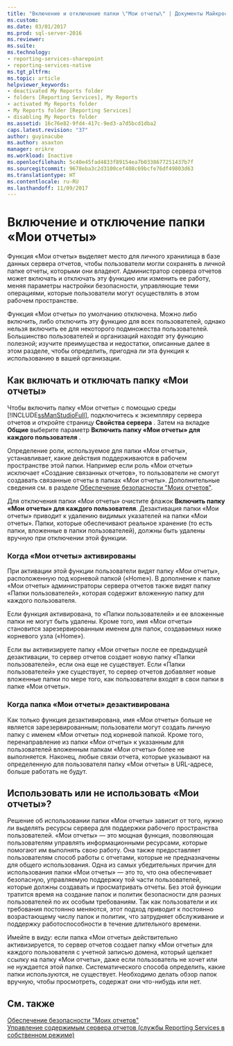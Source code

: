 ```yaml
---
title: "Включение и отключение папки \"Мои отчеты\" | Документы Майкрософт"
ms.custom: 
ms.date: 03/01/2017
ms.prod: sql-server-2016
ms.reviewer: 
ms.suite: 
ms.technology:
- reporting-services-sharepoint
- reporting-services-native
ms.tgt_pltfrm: 
ms.topic: article
helpviewer_keywords:
- deactivated My Reports folder
- folders [Reporting Services], My Reports
- activated My Reports folder
- My Reports folder [Reporting Services]
- disabling My Reports folder
ms.assetid: 16c76e82-9fd4-417c-9ed3-a7d5bcd1dba2
caps.latest.revision: "37"
author: guyinacube
ms.author: asaxton
manager: erikre
ms.workload: Inactive
ms.openlocfilehash: 5c40e45fad4833f89154ea7b0338677251437b7f
ms.sourcegitcommit: 9678eba3c2d3100cef408c69bcfe76df49803d63
ms.translationtype: HT
ms.contentlocale: ru-RU
ms.lasthandoff: 11/09/2017
---
```

# <a name="enable-and-disable-my-reports"></a>Включение и отключение папки «Мои отчеты»
  Функция «Мои отчеты» выделяет место для личного хранилища в базе данных сервера отчетов, чтобы пользователи могли сохранять в личной папке отчеты, которыми они владеют. Администратор сервера отчетов может включать и отключать эту функцию или изменить ее работу, меняя параметры настройки безопасности, управляющие теми операциями, которые пользователи могут осуществлять в этом рабочем пространстве.  
  
 Функция «Мои отчеты» по умолчанию отключена. Можно либо включить, либо отключить эту функцию для всех пользователей, однако нельзя включить ее для некоторого подмножества пользователей. Большинство пользователей и организаций находят эту функцию полезной; изучите преимущества и недостатки, описанные далее в этом разделе, чтобы определить, пригодна ли эта функция к использованию в вашей организации.  
  
## <a name="how-to-enable-and-disable-my-reports"></a>Как включать и отключать папку «Мои отчеты»  
 Чтобы включить папку «Мои отчеты» с помощью среды [!INCLUDE[ssManStudioFull](../../includes/ssmanstudiofull-md.md)], подключитесь к экземпляру сервера отчетов и откройте страницу **Свойства сервера** . Затем на вкладке **Общие** выберите параметр **Включить папку «Мои отчеты» для каждого пользователя** .  
  
 Определение роли, используемое для папки «Мои отчеты», устанавливает, какие действия поддерживаются в рабочем пространстве этой папки. Например если роль «Мои отчеты» исключает «Создание связанных отчетов», то пользователи не смогут создавать связанные отчеты в папках «Мои отчеты». Дополнительные сведения см. в разделе [Обеспечение безопасности "Моих отчетов"](../../reporting-services/security/secure-my-reports.md).  
  
 Для отключения папки «Мои отчеты» очистите флажок **Включить папку «Мои отчеты» для каждого пользователя**. Дезактивация папки «Мои отчеты» приводит к удалению видимых указателей на папки «Мои отчеты». Папки, которые обеспечивают реальное хранение (то есть папки, вложенные в папки пользователей), должны быть удалены вручную при отключении этой функции.  
  
### <a name="when-my-reports-is-activated"></a>Когда «Мои отчеты» активированы  
 При активации этой функции пользователи видят папку «Мои отчеты», расположенную под корневой папкой («Home»). В дополнение к папке «Мои отчеты» администраторы сервера отчетов также видят папку «Папки пользователей», которая содержит вложенную папку для каждого пользователя.  
  
 Если функция активирована, то «Папки пользователей» и ее вложенные папки не могут быть удалены. Кроме того, имя «Мои отчеты» становится зарезервированным именем для папок, создаваемых ниже корневого узла («Home»).  
  
 Если вы активизируете папку «Мои отчеты» после ее предыдущей дезактивации, то сервер отчетов создает новую папку «Папки пользователей», если она еще не существует. Если «Папки пользователей» уже существует, то сервер отчетов добавляет новые вложенные папки по мере того, как пользователи входят в свои папки в папке «Мои отчеты».  
  
### <a name="when-my-reports-is-deactivated"></a>Когда папка «Мои отчеты» дезактивирована  
 Как только функция дезактивирована, имя «Мои отчеты» больше не является зарезервированным; пользователи могут создать личную папку с именем «Мои отчеты» под корневой папкой. Кроме того, перенаправление из папки «Мои отчеты» к указанным для пользователей вложенным папкам «Мои отчеты» более не выполняется. Наконец, любые связи отчета, которые указывают на определенную для пользователя папку «Мои отчеты» в URL-адресе, больше работать не будут.  
  
## <a name="choosing-to-use-my-reports"></a>Использовать или не использовать «Мои отчеты»?  
 Решение об использовании папки «Мои отчеты» зависит от того, нужно ли выделять ресурсы сервера для поддержки рабочего пространства пользователей. «Мои отчеты» — это мощная функция, позволяющая пользователям управлять информационными ресурсами, которые помогают им выполнять свою работу. Она также предоставляет пользователям способ работы с отчетами, которые не предназначены для общего использования. Одна из самых убедительных причин для использования папки «Мои отчеты» — это то, что она обеспечивает безопасную, управляемую поддержку той части пользователей, которые должны создавать и просматривать отчеты. Без этой функции тратится время на создание папок и политик безопасности для разных пользователей по их особым требованиям. Так как пользователи и их требования постоянно меняются, этот подход приводит к постоянно возрастающему числу папок и политик, что затрудняет обслуживание и поддержку работоспособности в течение длительного времени.  
  
 Имейте в виду: если папка «Мои отчеты» действительно активизируется, то сервер отчетов создает папку «Мои отчеты» для каждого пользователя с учетной записью домена, который щелкает ссылку на папку «Мои отчеты», даже если пользователь не хочет или не нуждается этой папке. Систематического способа определить, какие папки используются, не существует. Необходимо делать обзор папок вручную, чтобы просмотреть, содержат они что-нибудь или нет.  
  
## <a name="see-also"></a>См. также  
 [Обеспечение безопасности "Моих отчетов"](../../reporting-services/security/secure-my-reports.md)   
 [Управление содержимым сервера отчетов (службы Reporting Services в собственном режиме)](../../reporting-services/report-server/report-server-content-management-ssrs-native-mode.md)  
  
  
